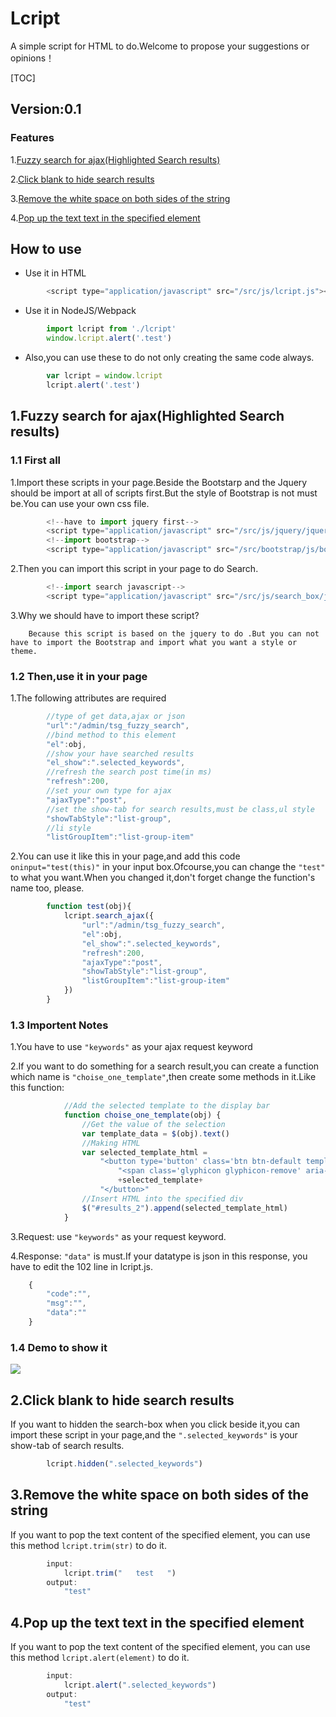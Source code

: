 # Lcript

A simple script for HTML to do.Welcome to propose your suggestions or opinions！

[TOC]

## Version:0.1
### Features
        
1.<a href="#fuzzy_search_ajax">Fuzzy search for ajax(Highlighted Search results)</a>

2.<a href="#hidden_click">Click blank to hide search results</a>

3.<a href="#strim">Remove the white space on both sides of the string</a>

4.<a href="#alert_text">Pop up the text text in the specified element</a>

## How to use

* Use it in HTML
```javascript
        <script type="application/javascript" src="/src/js/lcript.js"></script>
```
* Use it in NodeJS/Webpack
```javascript
        import lcript from './lcript'
        window.lcript.alert('.test')
```
* Also,you can use these to do not only creating the same code always.
```javascript
        var lcript = window.lcript
        lcript.alert('.test')
```

## <a id="fuzzy_search_ajax">1.Fuzzy search for ajax(Highlighted Search results)</a>
### 1.1 First all

1.Import these scripts in your page.Beside the Bootstarp and the Jquery should be import at all of scripts first.But the style of Bootstrap is not must be.You can use your own css file.

```javascript
        <!--have to import jquery first-->
        <script type="application/javascript" src="/src/js/jquery/jquery.js"></script>
        <!--import bootstrap-->
        <script type="application/javascript" src="/src/bootstrap/js/bootstrap.min.js"></script>
```

2.Then you can import this script in your page to do Search.

```javascript
        <!--import search javascript-->
        <script type="application/javascript" src="/src/js/search_box/js"></script>
```

3.Why we should have to import these script?

        Because this script is based on the jquery to do .But you can not have to import the Bootstrap and import what you want a style or theme.
        
### 1.2 Then,use it in your page

1.The following attributes are required

```javascript
        //type of get data,ajax or json
        "url":"/admin/tsg_fuzzy_search",
        //bind method to this element
        "el":obj,
        //show your have searched results
        "el_show":".selected_keywords",
        //refresh the search post time(in ms)
        "refresh":200,
        //set your own type for ajax
        "ajaxType":"post",
        //set the show-tab for search results,must be class,ul style
        "showTabStyle":"list-group",
        //li style
        "listGroupItem":"list-group-item"
```

2.You can use it like this in your page,and add this code <code>oninput="test(this)"</code> in your input box.Ofcourse,you can change the <code>"test"</code> to what you want.When you changed it,don't forget change the function's name too, please.

```javascript
        function test(obj){
            lcript.search_ajax({
                "url":"/admin/tsg_fuzzy_search",
                "el":obj,
                "el_show":".selected_keywords",
                "refresh":200,
                "ajaxType":"post",
                "showTabStyle":"list-group",
                "listGroupItem":"list-group-item"
            })
        }
```

### 1.3 Importent Notes

1.You have to use <code>"keywords"</code> as your ajax request keyword

2.If you want to do something for a search result,you can create a function which name is <code>"choise_one_template"</code>,then create some methods in it.Like this function:

```javascript
            //Add the selected template to the display bar
            function choise_one_template(obj) {
                //Get the value of the selection
                var template_data = $(obj).text()
                //Making HTML
                var selected_template_html = 
                    "<button type='button' class='btn btn-default template_data' aria-label='Left Align'>"+
                        "<span class='glyphicon glyphicon-remove' aria-hidden='true' onclick='delete_template(this)'></span>"
                        +selected_template+
                    "</button>"
                //Insert HTML into the specified div
                $("#results_2").append(selected_template_html)
            }
```

3.Request: use <code>"keywords"</code> as your request keyword.

4.Response: <code>"data"</code> is must.If your datatype is json in this response, you have to edit the 102 line in lcript.js.

```javascript
    {   
        "code":"",
        "msg":"",
        "data":""
    }
```

### 1.4 Demo to show it

![](https://raw.githubusercontent.com/carolcoral/SaveImg/master/lcript.gif)

## <a id="hidden_click">2.Click blank to hide search results</a>

If you want to hidden the search-box when you click beside it,you can import these script in your page,and the <code>".selected_keywords"</code> is your show-tab of search results.

```javascript
        lcript.hidden(".selected_keywords")
```

## <a id="strim">3.Remove the white space on both sides of the string</a>

If you want to pop the text content of the specified element, you can use this method <code>lcript.trim(str)</code> to do it.

```javascript
        input:
            lcript.trim("   test   ")
        output:
            "test"
```

## <a id="alert_text">4.Pop up the text text in the specified element</a>

If you want to pop the text content of the specified element, you can use this method <code>lcript.alert(element)</code> to do it.

```javascript
        input:
            lcript.alert(".selected_keywords")
        output:
            "test"
```
